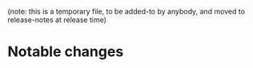 (note: this is a temporary file, to be added-to by anybody, and moved to
release-notes at release time)

Notable changes
===============


